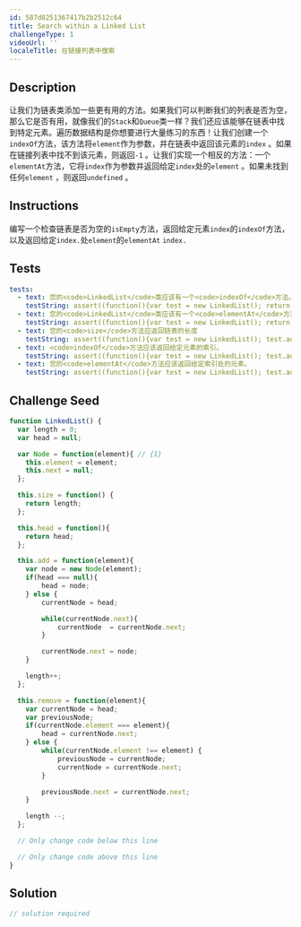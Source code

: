 ```yaml
---
id: 587d8251367417b2b2512c64
title: Search within a Linked List
challengeType: 1
videoUrl: ''
localeTitle: 在链接列表中搜索
---
```


## Description
<section id="description">让我们为链表类添加一些更有用的方法。如果我们可以判断我们的列表是否为空，那么它是否有用，就像我们的<code>Stack</code>和<code>Queue</code>类一样？我们还应该能够在链表中找到特定元素。遍历数据结构是你想要进行大量练习的东西！让我们创建一个<code>indexOf</code>方法，该方法将<code>element</code>作为参数，并在链表中返回该元素的<code>index</code> 。如果在链接列表中找不到该元素，则返回<code>-1</code> 。让我们实现一个相反的方法：一个<code>elementAt</code>方法，它将<code>index</code>作为参数并返回给定<code>index</code>处的<code>element</code> 。如果未找到任何<code>element</code> ，则返回<code>undefined</code> 。 </section>

## Instructions
<section id="instructions">编写一个检查链表是否为空的<code>isEmpty</code>方法，返回给定元素<code>index</code>的<code>indexOf</code>方法，以及返回给定<code>index.</code>处<code>element</code>的<code>elementAt</code> <code>index.</code> </section>

## Tests
<section id='tests'>

```yml
tests:
  - text: 您的<code>LinkedList</code>类应该有一个<code>indexOf</code>方法。
    testString: assert((function(){var test = new LinkedList(); return (typeof test.indexOf === 'function')}()), 'Your <code>LinkedList</code> class should have a <code>indexOf</code> method.');
  - text: 您的<code>LinkedList</code>类应该有一个<code>elementAt</code>方法。
    testString: assert((function(){var test = new LinkedList(); return (typeof test.elementAt === 'function')}()), 'Your <code>LinkedList</code> class should have a <code>elementAt</code> method.');
  - text: 您的<code>size</code>方法应返回链表的长度
    testString: assert((function(){var test = new LinkedList(); test.add('cat'); test.add('dog'); test.add('kitten'); return test.size() === 3}()), 'Your <code>size</code> method should return the length of the linked list');
  - text: <code>indexOf</code>方法应该返回给定元素的索引。
    testString: assert((function(){var test = new LinkedList(); test.add('cat'); test.add('dog'); test.add('kitten'); return test.indexOf('kitten') === 2}()), 'Your <code>indexOf</code> method should return the index of the given element.');
  - text: 您的<code>elementAt</code>方法应该返回给定索引处的元素。
    testString: assert((function(){var test = new LinkedList(); test.add('cat'); test.add('dog'); test.add('kitten'); return test.elementAt(1) === 'dog'}()), 'Your <code>elementAt</code> method should return at element at a given index.');

```

</section>

## Challenge Seed
<section id='challengeSeed'>

<div id='js-seed'>

```js
function LinkedList() {
  var length = 0;
  var head = null;

  var Node = function(element){ // {1}
    this.element = element;
    this.next = null;
  };

  this.size = function() {
    return length;
  };

  this.head = function(){
    return head;
  };

  this.add = function(element){
    var node = new Node(element);
    if(head === null){
        head = node;
    } else {
        currentNode = head;

        while(currentNode.next){
            currentNode  = currentNode.next;
        }

        currentNode.next = node;
    }

    length++;
  };

  this.remove = function(element){
    var currentNode = head;
    var previousNode;
    if(currentNode.element === element){
        head = currentNode.next;
    } else {
        while(currentNode.element !== element) {
            previousNode = currentNode;
            currentNode = currentNode.next;
        }

        previousNode.next = currentNode.next;
    }

    length --;
  };

  // Only change code below this line

  // Only change code above this line
}

```

</div>



</section>

## Solution
<section id='solution'>

```js
// solution required
```
</section>
